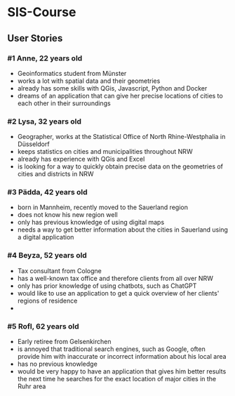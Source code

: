 # SIS-Course


## User Stories

### #1 Anne, 22 years old
- Geoinformatics student from Münster
- works a lot with spatial data and their geometries
- already has some skills with QGis, Javascript, Python and Docker
- dreams of an application that can give her precise locations of cities to each other in their surroundings

### #2 Lysa, 32 years old
- Geographer, works at the Statistical Office of North Rhine-Westphalia in Düsseldorf
- keeps statistics on cities and municipalities throughout NRW
- already has experience with QGis and Excel
- is looking for a way to quickly obtain precise data on the geometries of cities and districts in NRW

### #3 Pädda, 42 years old
- born in Mannheim, recently moved to the Sauerland region
- does not know his new region well
- only has previous knowledge of using digital maps
- needs a way to get better information about the cities in Sauerland using a digital application

### #4 Beyza, 52 years old
- Tax consultant from Cologne
- has a well-known tax office and therefore clients from all over NRW
- only has prior knowledge of using chatbots, such as ChatGPT
- would like to use an application to get a quick overview of her clients' regions of residence
- 
### #5 Rofl, 62 years old
- Early retiree from Gelsenkirchen
- is annoyed that traditional search engines, such as Google, often provide him with inaccurate or incorrect information about his local area
- has no previous knowledge
- would be very happy to have an application that gives him better results the next time he searches for the exact location of major cities in the Ruhr area
